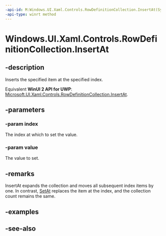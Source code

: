 ```yaml
---
-api-id: M:Windows.UI.Xaml.Controls.RowDefinitionCollection.InsertAt(System.UInt32,Windows.UI.Xaml.Controls.RowDefinition)
-api-type: winrt method
---
```


<!-- Method syntax
public void InsertAt(System.UInt32 index, Windows.UI.Xaml.Controls.RowDefinition value)
-->

# Windows.UI.Xaml.Controls.RowDefinitionCollection.InsertAt

## -description
Inserts the specified item at the specified index.

Equivalent **WinUI 2 API for UWP**: [Microsoft.UI.Xaml.Controls.RowDefinitionCollection.InsertAt](/windows/winui/api/microsoft.ui.xaml.controls.rowdefinitioncollection.insertat).

## -parameters
### -param index
The index at which to set the value.

### -param value
The value to set.

## -remarks
InsertAt expands the collection and moves all subsequent index items by one. In contrast, [SetAt](rowdefinitioncollection_setat_721691810.md) replaces the item at the index, and the collection count remains the same.

## -examples

## -see-also
